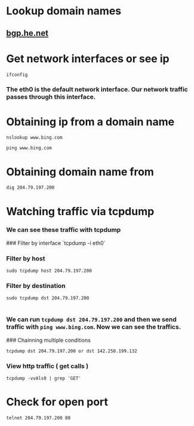 # Lookup domain names
## [bgp.he.net](bgp.he.net)

# Get network interfaces or see ip
`ifconfig`

<h3>The eth0 is the default network interface. Our network traffic passes through this interface.</h3>

# Obtaining ip from a domain name
`nslookup www.bing.com`

`ping www.bing.com`

# Obtaining domain name from 
`dig 204.79.197.200`


# Watching traffic via tcpdump
<h3>We can see these traffic with tcpdump</h3>
### Filter by interface
`tcpdump -i eth0`

### Filter by host
`sudo tcpdump host 204.79.197.200`
### Filter by destination
`sudo tcpdump dst 204.79.197.200`
<br/>
<br/>
<h3>We can run <code>tcpdump dst 204.79.197.200</code> and then we send traffic with <code>ping www.bing.com</code>.
Now we can see the traffics.
</h3>
### Chainning multiple conditions

`tcpdump dst 204.79.197.200 or dst 142.250.199.132`

### View http traffic ( get calls )
`tcpdump -vvAls0 | grep 'GET'`

# Check for open port
`telnet 204.79.197.200 80`


